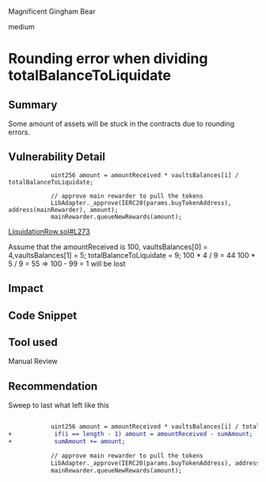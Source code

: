 Magnificent Gingham Bear

medium

# Rounding error when dividing totalBalanceToLiquidate

## Summary
Some amount of assets will be stuck in the contracts due to rounding errors.

## Vulnerability Detail

```solidity
            uint256 amount = amountReceived * vaultsBalances[i] / totalBalanceToLiquidate;

            // approve main rewarder to pull the tokens
            LibAdapter._approve(IERC20(params.buyTokenAddress), address(mainRewarder), amount);
            mainRewarder.queueNewRewards(amount);
```
[LiquidationRow.sol#L273](https://github.com/sherlock-audit/2023-06-tokemak/blob/main/v2-core-audit-2023-07-14/src/liquidation/LiquidationRow.sol#L273)

Assume that the amountReceived is 100, vaultsBalances[0] = 4,vaultsBalances[1] = 5; totalBalanceToLiquidate = 9;
100 * 4 / 9 = 44
100 * 5 / 9 = 55
=> 100 - 99 = 1 will be lost
## Impact

## Code Snippet

## Tool used

Manual Review

## Recommendation
Sweep to last what left like this
```diff

            uint256 amount = amountReceived * vaultsBalances[i] / totalBalanceToLiquidate;
+            if(i == length - 1) amount = amountReceived - sumAmount;
+            sumAmount += amount;

            // approve main rewarder to pull the tokens
            LibAdapter._approve(IERC20(params.buyTokenAddress), address(mainRewarder), amount);
            mainRewarder.queueNewRewards(amount);


```